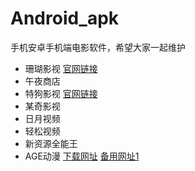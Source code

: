 # Android_apk
手机安卓手机端电影软件，希望大家一起维护


* 珊瑚影视 [官网链接](https://shys.app)
* 午夜商店
* 特狗影视 [官网链接](https://www.tegoudy.com)
* 某奇影视
* 日月视频
* 轻松视频
* 新资源全能王
* AGE动漫 [下载网址](https://www.agemys.net)   [备用网址1](www.age.tv)
